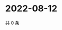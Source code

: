 # 2022-08-12

共 0 条

<!-- BEGIN WEIBO -->
<!-- 最后更新时间 Fri Aug 12 2022 08:28:29 GMT+0800 (China Standard Time) -->

<!-- END WEIBO -->
